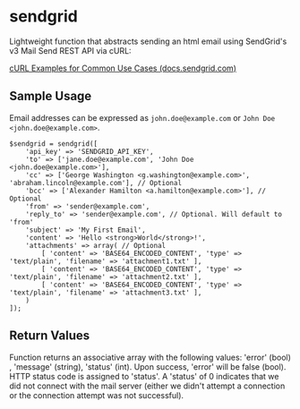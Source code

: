 # sendgrid

Lightweight function that abstracts sending an html email using SendGrid's v3 Mail Send REST API via cURL:

[cURL Examples for Common Use Cases (docs.sendgrid.com)](https://docs.sendgrid.com/for-developers/sending-email/curl-examples)


## Sample Usage

Email addresses can be expressed as `john.doe@example.com` or `John Doe <john.doe@example.com>`.

```
$sendgrid = sendgrid([
    'api_key' => 'SENDGRID_API_KEY', 
    'to' => ['jane.doe@example.com', 'John Doe <john.doe@example.com>'],
    'cc' => ['George Washington <g.washington@example.com>', 'abraham.lincoln@example.com'], // Optional
    'bcc' => ['Alexander Hamilton <a.hamilton@example.com>'], // Optional
    'from' => 'sender@example.com',
    'reply_to' => 'sender@example.com', // Optional. Will default to 'from'
    'subject' => 'My First Email',
    'content' => 'Hello <strong>World</strong>!',
    'attachments' => array( // Optional	
        [ 'content' => 'BASE64_ENCODED_CONTENT', 'type' => 'text/plain', 'filename' => 'attachment1.txt' ], 
        [ 'content' => 'BASE64_ENCODED_CONTENT', 'type' => 'text/plain', 'filename' => 'attachment2.txt' ], 
        [ 'content' => 'BASE64_ENCODED_CONTENT', 'type' => 'text/plain', 'filename' => 'attachment3.txt' ], 
    )
]);
```
## Return Values
Function returns an associative array with the following values: 'error' (bool) , 'message' (string), 'status' (int). Upon success, 'error' will be false (bool). HTTP status code is assigned to 'status'. A 'status' of 0 indicates that we did not connect with the mail server (either we didn't attempt a connection or the connection attempt was not successful).
